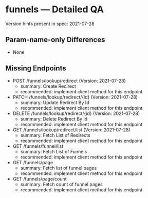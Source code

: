 # funnels — Detailed QA

Version hints present in spec: 2021-07-28

## Param-name-only Differences
- None

## Missing Endpoints
- POST /funnels/lookup/redirect (Version: 2021-07-28)
  - summary: Create Redirect
  - recommended: implement client method for this endpoint
- PATCH /funnels/lookup/redirect/{id} (Version: 2021-07-28)
  - summary: Update Redirect By Id
  - recommended: implement client method for this endpoint
- DELETE /funnels/lookup/redirect/{id} (Version: 2021-07-28)
  - summary: Delete Redirect By Id
  - recommended: implement client method for this endpoint
- GET /funnels/lookup/redirect/list (Version: 2021-07-28)
  - summary: Fetch List of Redirects
  - recommended: implement client method for this endpoint
- GET /funnels/funnel/list
  - summary: Fetch List of Funnels
  - recommended: implement client method for this endpoint
- GET /funnels/page
  - summary: Fetch list of funnel pages
  - recommended: implement client method for this endpoint
- GET /funnels/page/count
  - summary: Fetch count of funnel pages
  - recommended: implement client method for this endpoint
